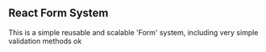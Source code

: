 ## React Form System

This is a simple reusable and scalable 'Form' system, including very simple validation methods
ok
